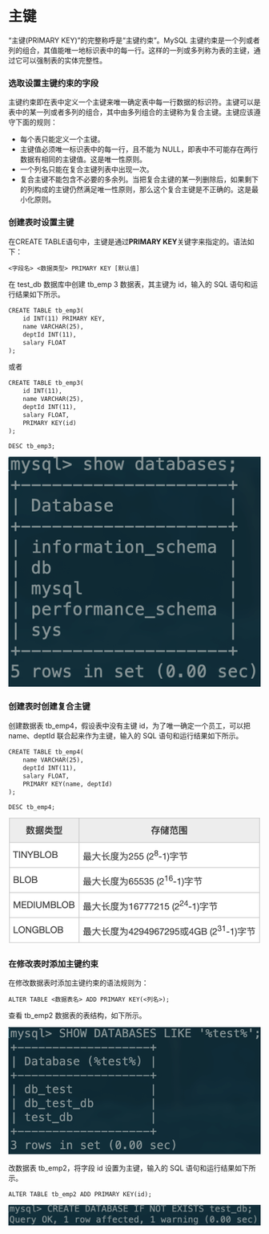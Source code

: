 # 主键

“主键\(PRIMARY KEY\)”的完整称呼是“主键约束”。MySQL 主键约束是一个列或者列的组合，其值能唯一地标识表中的每一行。这样的一列或多列称为表的主键，通过它可以强制表的实体完整性。

### 选取设置主键约束的字段

主键约束即在表中定义一个主键来唯一确定表中每一行数据的标识符。主键可以是表中的某一列或者多列的组合，其中由多列组合的主键称为复合主键。主键应该遵守下面的规则：

* 每个表只能定义一个主键。
* 主键值必须唯一标识表中的每一行，且不能为 NULL，即表中不可能存在两行数据有相同的主键值。这是唯一性原则。
* 一个列名只能在复合主键列表中出现一次。
* 复合主键不能包含不必要的多余列。当把复合主键的某一列删除后，如果剩下的列构成的主键仍然满足唯一性原则，那么这个复合主键是不正确的。这是最小化原则。

### 创建表时设置主键

在CREATE TABLE语句中，主键是通过**PRIMARY KEY**关键字来指定的。语法如下：

```text
<字段名> <数据类型> PRIMARY KEY [默认值]
```

在 test\_db 数据库中创建 tb\_emp 3 数据表，其主键为 id，输入的 SQL 语句和运行结果如下所示。

```text
CREATE TABLE tb_emp3(
    id INT(11) PRIMARY KEY,
    name VARCHAR(25),
    deptId INT(11),
    salary FLOAT
);
```

或者

```text
CREATE TABLE tb_emp3(
    id INT(11),
    name VARCHAR(25),
    deptId INT(11),
    salary FLOAT,
    PRIMARY KEY(id)
);
```

```text
DESC tb_emp3;
```

![](../.gitbook/assets/image%20%2812%29.png)

### 创建表时创建复合主键

创建数据表 tb\_emp4，假设表中没有主键 id，为了唯一确定一个员工，可以把 name、deptId 联合起来作为主键，输入的 SQL 语句和运行结果如下所示。

```text
CREATE TABLE tb_emp4(
    name VARCHAR(25),
    deptId INT(11),
    salary FLOAT,
    PRIMARY KEY(name, deptId)
);
```

```text
DESC tb_emp4;
```

![](../.gitbook/assets/image%20%286%29.png)

### 在修改表时添加主键约束

在修改数据表时添加主键约束的语法规则为：

```text
ALTER TABLE <数据表名> ADD PRIMARY KEY(<列名>);
```

查看 tb\_emp2 数据表的表结构，如下所示。

![](../.gitbook/assets/image%20%2819%29.png)

改数据表 tb\_emp2，将字段 id 设置为主键，输入的 SQL 语句和运行结果如下所示。

```text
ALTER TABLE tb_emp2 ADD PRIMARY KEY(id);
```

![](../.gitbook/assets/image%20%2839%29.png)

